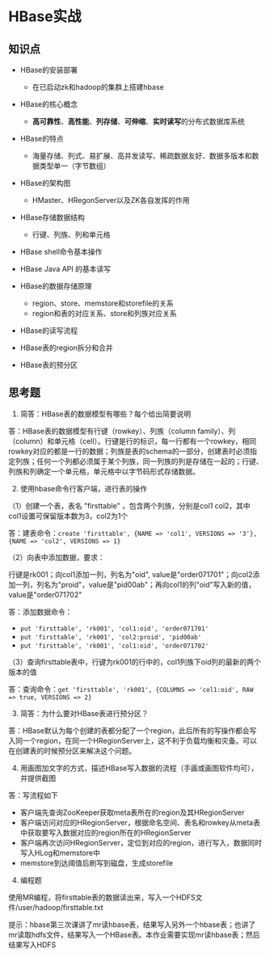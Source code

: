 # HBase实战

## 知识点

* HBase的安装部署
  * 在已启动zk和hadoop的集群上搭建hbase
* HBase的核心概念
  * **高可靠性**、**高性能**、**列存储**、**可伸缩**、**实时读写**的分布式数据库系统

* HBase的特点
  * 海量存储、列式、易扩展、高并发读写、稀疏数据友好、数据多版本和数据类型单一（字节数组）

* HBase的架构图
  * HMaster、HRegonServer以及ZK各自发挥的作用

* HBase存储数据结构
  * 行键、列族、列和单元格

* HBase shell命令基本操作

* HBase Java API 的基本读写
* HBase的数据存储原理
  * region、store、memstore和storefile的关系
  * region和表的对应关系、store和列族对应关系
* HBase的读写流程
* HBase表的region拆分和合并
* HBase表的预分区

## 思考题

1. 简答：HBase表的数据模型有哪些？每个给出简要说明

答：HBase表的数据模型有行键（rowkey）、列族（column family）、列（column）和单元格（cell）。行键是行的标识，每一行都有一个rowkey，相同rowkey对应的都是一行的数据；列族是表的schema的一部分，创建表时必须指定列族；任何一个列都必须属于某个列族，同一列族的列是存储在一起的；行键、列族和列确定一个单元格，单元格中以字节码形式存储数据。

2. 使用hbase命令行客户端，进行表的操作

（1）创建一个表，表名 "firsttable" ，包含两个列族，分别是col1 col2，其中col1设置可保留版本数为3，col2为1个

答：建表命令：`create 'firsttable', {NAME => 'col1', VERSIONS => '3'}, {NAME => 'col2', VERSIONS => 1}`

（2）向表中添加数据，要求：

行键是rk001；向col1添加一列，列名为"oid", value是"order071701"；向col2添加一列，列名为"proid"，value是"pid00ab"；再向col1的列"oid"写入新的值，value是"order071702"

答：添加数据命令：

* `put 'firsttable', 'rk001', 'col1:oid', 'order071701'`
* `put 'firsttable', 'rk001', 'col2:proid', 'pid00ab'`
* `put 'firsttable', 'rk001', 'col1:oid', 'order071702'`

（3）查询firsttable表中，行键为rk001的行中的，col1列族下oid列的最新的两个版本的值

答：查询命令：`get 'firsttable', 'rk001', {COLUMNS => 'col1:oid', RAW => true, VERSIONS => 2}`

3. 简答：为什么要对HBase表进行预分区？

答：HBase默认为每个创建的表都分配了一个region，此后所有的写操作都会写入同一个region，在同一个HRegionServer上，这不利于负载均衡和灾备。可以在创建表的时候预分区来解决这个问题。

4. 用画图加文字的方式，描述HBase写入数据的流程（手画或画图软件均可），并提供截图

答：写流程如下

* 客户端先查询ZooKeeper获取meta表所在的region及其HRegionServer
* 客户端访问对应的HRegionServer，根据命名空间、表名和rowkey从meta表中获取要写入数据对应的region所在的HRegionServer
* 客户端再次访问HRegionServer，定位到对应的region，进行写入，数据同时写入HLog和memstore中
* memstore到达阈值后刷写到磁盘，生成storefile

4. 编程题

使用MR编程，将firsttable表的数据读出来，写入一个HDFS文件/user/hadoop/firsttable.txt

提示：hbase第三次课讲了mr读hbase表，结果写入另外一个hbase表；也讲了mr读取hdfs文件，结果写入一个HBase表。本作业需要实现mr读hbase表；然后结果写入HDFS